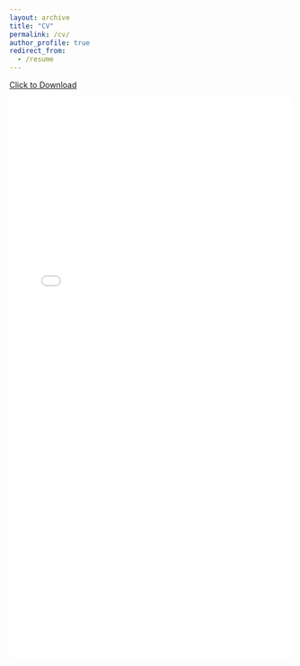 ```yaml
---
layout: archive
title: "CV"
permalink: /cv/
author_profile: true
redirect_from:
  - /resume
---
```


<a href="/files/curriculum_american_2025b.pdf" download>Click to Download</a>

<iframe src="/files/curriculum_american_2025b.pdf#toolbar=0&navpanes=0&scrollbar=0" width="100%" height="1000" title="CV_Ignacio_Paez_Ubieta" frameborder="0" allowfullscreen="true"></iframe>
